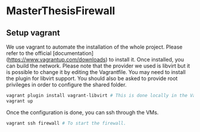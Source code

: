 # MasterThesisFirewall

## Setup vagrant 

We use vagrant to automate the installation of the whole project. Please refer to the official [documentation] (https://www.vagrantup.com/downloads) to install it.
Once installed, you can build the network. Please note that the provider we used is libvirt but it is possible to change it by editing the Vagrantfile. You
may need to install the plugin for libvirt support. You should also be asked to provide root privileges in order to configure the shared folder.

```sh
vagrant plugin install vagrant-libvirt # This is done locally in the Vagrantfile, but may not work.
vagrant up
```

Once the configuration is done, you can ssh through the VMs.

```sh
vagrant ssh firewall # To start the firewall.
```

